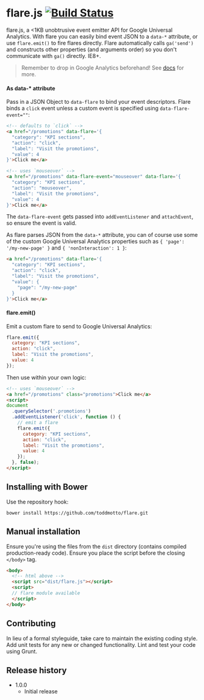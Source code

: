 # flare.js [![Build Status](https://travis-ci.org/toddmotto/flare.png)](https://travis-ci.org/toddmotto/flare)

flare.js, a &lt;1KB unobtrusive event emitter API for Google Universal Analytics. With flare you can easily bind event JSON to a `data-*` attribute, or use `flare.emit()` to fire flares directly. Flare automatically calls `ga('send')` and constructs other properties (and arguments order) so you don't communicate with `ga()` directly. IE8+.

> Remember to drop in Google Analytics beforehand! See [docs](https://developers.google.com/analytics/devguides/collection/analyticsjs/events#crossbrowser) for more.

#### As data-* attribute
Pass in a JSON Object to `data-flare` to bind your event descriptors. Flare binds a `click` event unless a custom event is specified using `data-flare-event=""`:

```html
<!-- defaults to `click` -->
<a href="/promotions" data-flare='{
  "category": "KPI sections",
  "action": "click",
  "label": "Visit the promotions",
  "value": 4
}'>Click me</a>

<!-- uses `mouseover` -->
<a href="/promotions" data-flare-event="mouseover" data-flare='{
  "category": "KPI sections",
  "action": "mouseover",
  "label": "Visit the promotions",
  "value": 4
}'>Click me</a>
```

The `data-flare-event` gets passed into `addEventListener` and `attachEvent`, so ensure the event is valid.

As flare parses JSON from the `data-*` attribute, you can of course use some of the custom Google Universal Analytics properties such as `{ 'page': '/my-new-page' }` and `{ 'nonInteraction': 1 }`:

```html
<a href="/promotions" data-flare='{
  "category": "KPI sections",
  "action": "click",
  "label": "Visit the promotions",
  "value": {
    "page": "/my-new-page"
  }
}'>Click me</a>
```

#### flare.emit()
Emit a custom flare to send to Google Universal Analytics:

```js
flare.emit({
  category: "KPI sections",
  action: "click",
  label: "Visit the promotions",
  value: 4
});
```

Then use within your own logic:

```html
<!-- uses `mouseover` -->
<a href="/promotions" class="promotions">Click me</a>
<script>
document
  .querySelector('.promotions')
  .addEventListener('click', function () {
    // emit a flare
    flare.emit({
      category: "KPI sections",
      action: "click",
      label: "Visit the promotions",
      value: 4
    });
  }, false);
</script>
```

## Installing with Bower
Use the repository hook:

```
bower install https://github.com/toddmotto/flare.git
```

## Manual installation
Ensure you're using the files from the `dist` directory (contains compiled production-ready code). Ensure you place the script before the closing `</body>` tag.
  
```html
<body>
  <!-- html above -->
  <script src="dist/flare.js"></script>
  <script>
  // flare module available
  </script>
</body>
```

## Contributing
In lieu of a formal styleguide, take care to maintain the existing coding style. Add unit tests for any new or changed functionality. Lint and test your code using Grunt.

## Release history

- 1.0.0
  - Initial release
